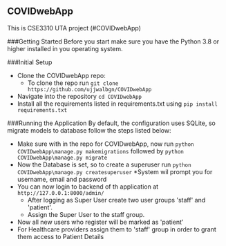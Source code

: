 ## COVIDwebApp 
This is CSE3310 UTA project (#COVIDwebApp)

###Getting Started
Before you start make sure you have the Python 3.8 or higher installed in you operating system.<br/>

###Initial Setup 
* Clone the COVIDwebApp repo:
    * To clone the repo run ```git clone https://github.com/ujjwalbgn/COVIDwebApp ```
* Navigate into the repository  ```cd COVIDwebApp```
* Install all the requirements listed in requirements.txt using ```pip install requirements.txt ```      


###Running the Application
By default, the configuration uses SQLite, so migrate models to database follow the steps listed below: <br/>
 * Make sure with in the repo for COVIDwebApp, now run ```python COVIDwebApp\manage.py makemigrations``` followed by ```python COVIDwebApp\manage.py migrate```
 * Now the Database is set, so to create a superuser run ```python COVIDwebApp\manage.py createsuperuser```
    *System wil prompt you for username, email and password
 * You can now login to backend of th application at ```http://127.0.0.1:8000/admin/``` 
    * After logging as Super User create two user groups 'staff' and 'patient'.
    * Assign the Super User to the staff group. 
 * Now all new users who register will be marked as 'patient'
 * For Healthcare providers assign them to 'staff' group in order to grant them access to Patient Details
 
 
          

